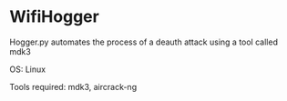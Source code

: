 # WifiHogger
Hogger.py automates the process of a deauth attack using a tool called mdk3

OS: Linux

Tools required: mdk3, aircrack-ng
